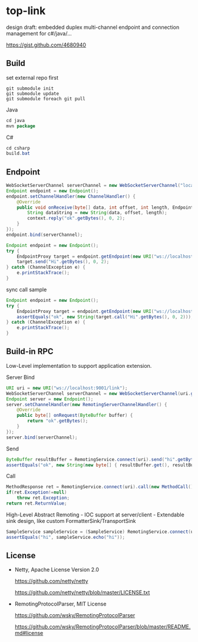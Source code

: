 top-link
========

design draft: embedded duplex multi-channel endpoint and connection management for c#/java/...

https://gist.github.com/4680940

## Build

set external repo first
```
git submodule init
git submodule update
git submodule foreach git pull
```

Java
```java
cd java
mvn package
```

C#
```c#
cd csharp
build.bat
```

## Endpoint

```java
WebSocketServerChannel serverChannel = new WebSocketServerChannel("localhost", 8080);
Endpoint endpoint = new Endpoint();
endpoint.setChannelHandler(new ChannelHandler() {
	@Override
	public void onReceive(byte[] data, int offset, int length, EndpointContext context) {
		String dataString = new String(data, offset, length);
		context.reply("ok".getBytes(), 0, 2);
	}
});
endpoint.bind(serverChannel);
```

```java
Endpoint endpoint = new Endpoint();
try {
	EndpointProxy target = endpoint.getEndpoint(new URI("ws://localhost:8080/link"));
	target.send("Hi".getBytes(), 0, 2);
} catch (ChannelException e) {
	e.printStackTrace();
}
```

sync call sample
```java
Endpoint endpoint = new Endpoint();
try {
	EndpointProxy target = endpoint.getEndpoint(new URI("ws://localhost:8080/link"));
	assertEquals("ok", new String(target.call("Hi".getBytes(), 0, 2)));
} catch (ChannelException e) {
	e.printStackTrace();
}
```

## Build-in RPC

Low-Level implementation to support application extension.

Server Bind
```java
URI uri = new URI("ws://localhost:9001/link");
WebSocketServerChannel serverChannel = new WebSocketServerChannel(uri.getHost(), uri.getPort());
Endpoint server = new Endpoint();
server.setChannelHandler(new RemotingServerChannelHandler() {
	@Override
	public byte[] onRequest(ByteBuffer buffer) {
		return "ok".getBytes();
	}
});
server.bind(serverChannel);
```

Send
```java
ByteBuffer resultBuffer = RemotingService.connect(uri).send("hi".getBytes(), 0, 2);
assertEquals("ok", new String(new byte[] { resultBuffer.get(), resultBuffer.get() }));
```

Call
```java
MethodResponse ret = RemotingService.connect(uri).call(new MethodCall());
if(ret.Exception!=null)
	throw ret.Exception;
return ret.ReturnValue;
```

High-Level Abstract Remoting
	- IOC support at server/client
	- Extendable sink design, like custom FormatterSink/TransportSink

```java
SampleService sampleService = (SampleService) RemotingService.connect(uri, SampleService.class);
assertEquals("hi", sampleService.echo("hi"));
```

## License

- Netty, Apache License Version 2.0

	https://github.com/netty/netty

	https://github.com/netty/netty/blob/master/LICENSE.txt

- RemotingProtocolParser, MIT License

	https://github.com/wsky/RemotingProtocolParser

	https://github.com/wsky/RemotingProtocolParser/blob/master/README.md#license

